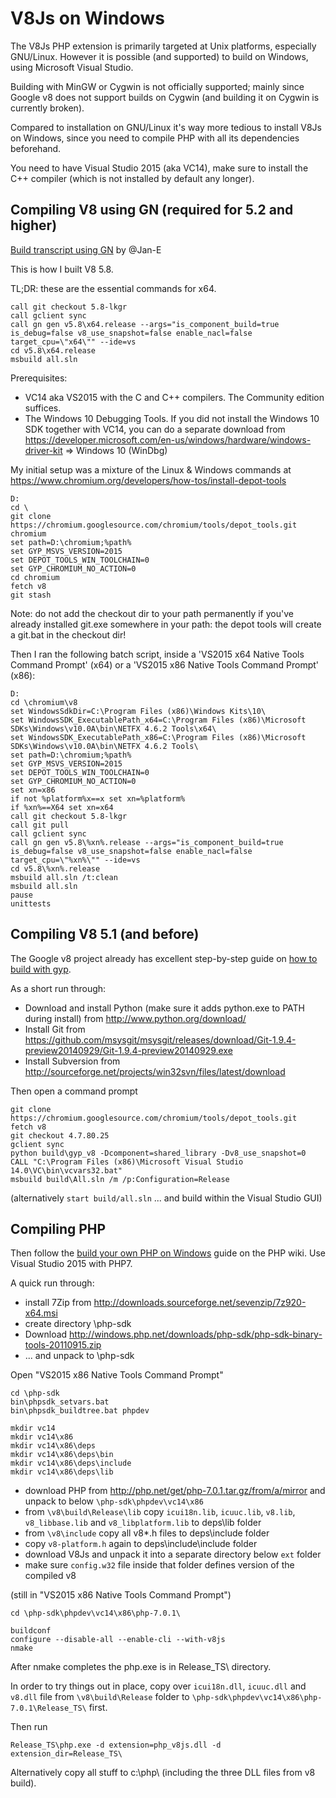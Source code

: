 V8Js on Windows
===============

The V8Js PHP extension is primarily targeted at Unix platforms, especially
GNU/Linux.  However it is possible (and supported) to build on Windows, using
Microsoft Visual Studio.

Building with MinGW or Cygwin is not officially supported; mainly since
Google v8 does not support builds on Cygwin (and building it on Cygwin is
currently broken).

Compared to installation on GNU/Linux it's way more tedious to install V8Js
on Windows, since you need to compile PHP with all its dependencies beforehand.

You need to have Visual Studio 2015 (aka VC14), make sure to install the C++
compiler (which is not installed by default any longer).

Compiling V8 using GN (required for 5.2 and higher)
---------------------------------------------------

[Build transcript using GN](https://github.com/phpv8/v8js/issues/287#issuecomment-284222529) by @Jan-E

This is how I built V8 5.8.

TL;DR: these are the essential commands for x64.

```
call git checkout 5.8-lkgr
call gclient sync
call gn gen v5.8\x64.release --args="is_component_build=true is_debug=false v8_use_snapshot=false enable_nacl=false target_cpu=\"x64\"" --ide=vs
cd v5.8\x64.release
msbuild all.sln
```

Prerequisites:

- VC14 aka VS2015 with the C and C++ compilers. The Community edition suffices.
- The Windows 10 Debugging Tools. If you did not install the Windows 10 SDK together with VC14, you can do a separate download from https://developer.microsoft.com/en-us/windows/hardware/windows-driver-kit => Windows 10 (WinDbg)

My initial setup was a mixture of the Linux & Windows commands at https://www.chromium.org/developers/how-tos/install-depot-tools

```
D:
cd \
git clone https://chromium.googlesource.com/chromium/tools/depot_tools.git chromium
set path=D:\chromium;%path%
set GYP_MSVS_VERSION=2015
set DEPOT_TOOLS_WIN_TOOLCHAIN=0
set GYP_CHROMIUM_NO_ACTION=0
cd chromium
fetch v8
git stash
```
Note: do not add the checkout dir to your path permanently if you've already installed git.exe somewhere in your path: the depot tools will create a git.bat in the checkout dir!

Then I ran the following batch script, inside a 'VS2015 x64 Native Tools Command Prompt' (x64) or a 'VS2015 x86 Native Tools Command Prompt' (x86):

```
D:
cd \chromium\v8
set WindowsSdkDir=C:\Program Files (x86)\Windows Kits\10\
set WindowsSDK_ExecutablePath_x64=C:\Program Files (x86)\Microsoft SDKs\Windows\v10.0A\bin\NETFX 4.6.2 Tools\x64\
set WindowsSDK_ExecutablePath_x86=C:\Program Files (x86)\Microsoft SDKs\Windows\v10.0A\bin\NETFX 4.6.2 Tools\
set path=D:\chromium;%path%
set GYP_MSVS_VERSION=2015
set DEPOT_TOOLS_WIN_TOOLCHAIN=0
set GYP_CHROMIUM_NO_ACTION=0
set xn=x86
if not %platform%x==x set xn=%platform%
if %xn%==X64 set xn=x64
call git checkout 5.8-lkgr
call git pull
call gclient sync
call gn gen v5.8\%xn%.release --args="is_component_build=true is_debug=false v8_use_snapshot=false enable_nacl=false target_cpu=\"%xn%\"" --ide=vs
cd v5.8\%xn%.release
msbuild all.sln /t:clean
msbuild all.sln
pause
unittests
```

Compiling V8 5.1 (and before)
-----------------------------

The Google v8 project already has excellent step-by-step guide on
[how to build with gyp](https://github.com/v8/v8/wiki/Building%20with%20Gyp).

As a short run through:

* Download and install Python (make sure it adds python.exe to PATH during install)
  from http://www.python.org/download/
* Install Git from https://github.com/msysgit/msysgit/releases/download/Git-1.9.4-preview20140929/Git-1.9.4-preview20140929.exe
* Install Subversion from http://sourceforge.net/projects/win32svn/files/latest/download

Then open a command prompt

```
git clone https://chromium.googlesource.com/chromium/tools/depot_tools.git 
fetch v8
git checkout 4.7.80.25
gclient sync
python build\gyp_v8 -Dcomponent=shared_library -Dv8_use_snapshot=0
CALL "C:\Program Files (x86)\Microsoft Visual Studio 14.0\VC\bin\vcvars32.bat"
msbuild build\All.sln /m /p:Configuration=Release
```

(alternatively `start build/all.sln` ... and build within the Visual Studio GUI)



Compiling PHP
-------------

Then follow the [build your own PHP on Windows](https://wiki.php.net/internals/windows/stepbystepbuild)
guide on the PHP wiki.  Use Visual Studio 2015 with PHP7.

A quick run through:

* install 7Zip from http://downloads.sourceforge.net/sevenzip/7z920-x64.msi
* create directory \php-sdk
* Download http://windows.php.net/downloads/php-sdk/php-sdk-binary-tools-20110915.zip
* ... and unpack to \php-sdk

Open "VS2015 x86 Native Tools Command Prompt"

```
cd \php-sdk
bin\phpsdk_setvars.bat
bin\phpsdk_buildtree.bat phpdev

mkdir vc14
mkdir vc14\x86
mkdir vc14\x86\deps
mkdir vc14\x86\deps\bin
mkdir vc14\x86\deps\include
mkdir vc14\x86\deps\lib
```

* download PHP from http://php.net/get/php-7.0.1.tar.gz/from/a/mirror
  and unpack to below `\php-sdk\phpdev\vc14\x86`
* from `\v8\build\Release\lib` copy `icui18n.lib`, `icuuc.lib`, `v8.lib`,
  `v8_libbase.lib` and `v8_libplatform.lib` to deps\lib folder
* from `\v8\include` copy all v8*.h files to deps\include folder
* copy `v8-platform.h` again to deps\include\include folder
* download V8Js and unpack it into a separate directory below `ext` folder
* make sure `config.w32` file inside that folder defines version of the compiled v8

(still in "VS2015 x86 Native Tools Command Prompt")

```
cd \php-sdk\phpdev\vc14\x86\php-7.0.1\

buildconf
configure --disable-all --enable-cli --with-v8js
nmake
```

After nmake completes the php.exe is in Release_TS\ directory.

In order to try things out in place, copy over `icui18n.dll`, `icuuc.dll` and
`v8.dll` file from `\v8\build\Release` folder to
`\php-sdk\phpdev\vc14\x86\php-7.0.1\Release_TS\` first.

Then run

```
Release_TS\php.exe -d extension=php_v8js.dll -d extension_dir=Release_TS\
```

Alternatively copy all stuff to c:\php\ (including the three DLL files from
v8 build).
